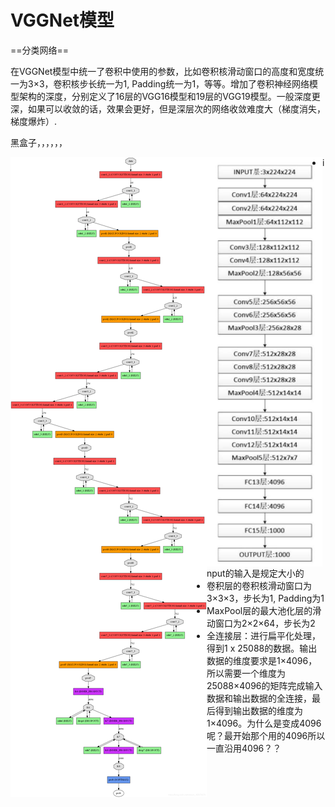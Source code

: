 # VGGNet模型

==分类网络==

在VGGNet模型中统一了卷积中使用的参数，比如卷积核滑动窗口的高度和宽度统一为3×3，卷积核步长统一为1, Padding统一为1，等等。增加了卷积神经网络模型架构的深度，分别定义了16层的VGG16模型和19层的VGG19模型。一般深度更深，如果可以收敛的话，效果会更好，但是深层次的网络收敛难度大（梯度消失，梯度爆炸）.

黑盒子，，，，，，

<img src="../pics/pytorch/VGG.png" style="float:left">

<img src="../pics/pytorch/VGG16.png" style="float:left">

- input的输入是规定大小的
- 卷积层的卷积核滑动窗口为3×3×3，步长为1, Padding为1
- MaxPool层的最大池化层的滑动窗口为2×2×64，步长为2
- 全连接层：进行扁平化处理，得到1 x 25088的数据。输出数据的维度要求是1×4096，所以需要一个维度为25088×4096的矩阵完成输入数据和输出数据的全连接，最后得到输出数据的维度为1×4096。为什么是变成4096呢？最开始那个用的4096所以一直沿用4096？？